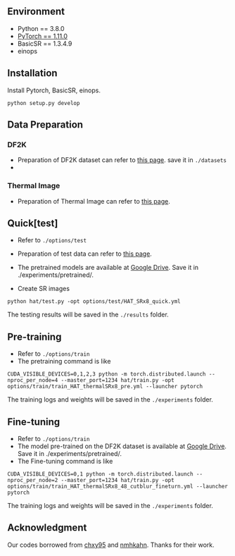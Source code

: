 ## Environment
- Python == 3.8.0
- [PyTorch == 1.11.0](https://pytorch.kr/get-started/previous-versions/)
- BasicSR == 1.3.4.9
- einops

## Installation
Install Pytorch, BasicSR, einops.

```
python setup.py develop
```
## Data Preparation
### DF2K
- Preparation of DF2K dataset can refer to [this page](https://github.com/XPixelGroup/BasicSR/blob/master/docs/DatasetPreparation.md). save it in `./datasets`
- 
### Thermal Image
- Preparation of Thermal Image can refer to [this page](https://codalab.lisn.upsaclay.fr/competitions/17013#learn_the_details).
  
## Quick[test]
- Refer to `./options/test`
- Preparation of test data can refer to [this page](https://codalab.lisn.upsaclay.fr/competitions/17013#learn_the_details).
- The pretrained models are available at
[Google Drive](https://drive.google.com/drive/folders/1UFVLyONwlqJpWE6hEw7Kqqxw2GdBo43m?usp=sharing). Save it in ./experiments/pretrained/.

- Create SR images
```
python hat/test.py -opt options/test/HAT_SRx8_quick.yml
```
The testing results will be saved in the `./results` folder.

## Pre-training
- Refer to `./options/train`
- The pretraining command is like
```
CUDA_VISIBLE_DEVICES=0,1,2,3 python -m torch.distributed.launch --nproc_per_node=4 --master_port=1234 hat/train.py -opt options/train/train_HAT_thermalSRx8_pre.yml --launcher pytorch
```
The training logs and weights will be saved in the `./experiments` folder.

## Fine-tuning
- Refer to `./options/train`
- The model pre-trained on the DF2K dataset is available at
[Google Drive](https://drive.google.com/drive/folders/1UFVLyONwlqJpWE6hEw7Kqqxw2GdBo43m?usp=sharing). Save it in ./experiments/pretrained/.
- The Fine-tuning command is like
```
CUDA_VISIBLE_DEVICES=0,1 python -m torch.distributed.launch --nproc_per_node=2 --master_port=1234 hat/train.py -opt options/train/train_HAT_thermalSRx8_48_cutblur_fineturn.yml --launcher pytorch
```
The training logs and weights will be saved in the `./experiments` folder.

## Acknowledgment
Our codes borrowed from [chxy95](https://github.com/XPixelGroup/HAT) and [nmhkahn](https://github.com/clovaai/cutblur). Thanks for their work.
